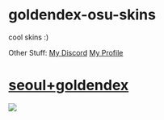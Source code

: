# goldendex-osu-skins

cool skins :)

Other Stuff:
[My Discord](https://discord.gg/ukd4JefWKM)
[My Profile](https://osu.ppy.sh/users/14176554)






# [seoul+goldendex](https://mega.nz/file/fIgRwZaT#r4Hk5jSbZ-QzgJj4A8koUghuZckTGJRYbyI5RUFfA6I)
![](https://media.discordapp.net/attachments/1029797258763444324/1029797303399235744/unknown.png?width=1201&height=676)
